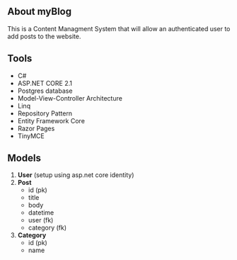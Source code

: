 ﻿## About myBlog
This is a Content Managment System that will allow an authenticated user to add posts to the website.

## Tools
- C#
- ASP.NET CORE 2.1
- Postgres database
- Model-View-Controller Architecture
- Linq
- Repository Pattern
- Entity Framework Core
- Razor Pages
- TinyMCE

## Models
1. **User** (setup using asp.net core identity)
2. **Post**
    - id (pk)
    - title
    - body
    - datetime
    - user (fk)
    - category (fk)
3. **Category**
    - id (pk)
    - name
